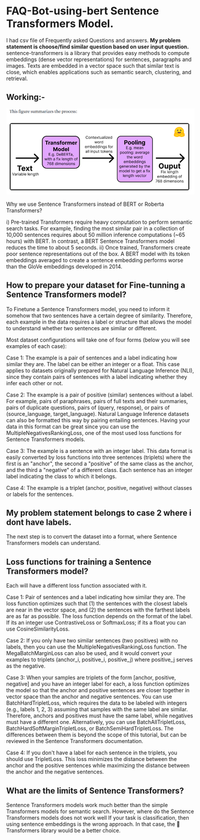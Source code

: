 # FAQ-Bot-using-bert Sentence Transformers Model.

I had csv file of Frequently asked Questions and answers. <b> My problem statement is choose/find similar question based on user input question. </b> sentence-transformers is a library that provides easy methods to compute embeddings (dense vector representations) for sentences, paragraphs and images. Texts are embedded in a vector space such that similar text is close, which enables applications such as semantic search, clustering, and retrieval.

## Working:-

![Relative Image](./How_Sentence_Transformers_models_work.png)

Why we use Sentence Transformers instead of BERT or Roberta Transformers?

i) Pre-trained Transformers require heavy computation to perform semantic search tasks. For example, finding the most similar pair in a collection of 10,000 sentences requires about 50 million inference computations (~65 hours) with BERT. In contrast, a BERT Sentence Transformers model reduces the time to about 5 seconds.
ii) Once trained, Transformers create poor sentence representations out of the box. A BERT model with its token embeddings averaged to create a sentence embedding performs worse than the GloVe embeddings developed in 2014.

## How to prepare your dataset for Fine-tunning a Sentence Transformers model?

To Finetune a Sentence Transformers model, you need to inform it somehow that two sentences have a certain degree of similarity. Therefore, each example in the data requires a label or structure that allows the model to understand whether two sentences are similar or different.

Most dataset configurations will take one of four forms (below you will see examples of each case):

<p> Case 1: The example is a pair of sentences and a label indicating how similar they are. The label can be either an integer or a float. This case applies to datasets originally prepared for Natural Language Inference (NLI), since they contain pairs of sentences with a label indicating whether they infer each other or not. </p>
<p> Case 2: The example is a pair of positive (similar) sentences without a label. For example, pairs of paraphrases, pairs of full texts and their summaries, pairs of duplicate questions, pairs of (query, response), or pairs of (source_language, target_language). Natural Language Inference datasets can also be formatted this way by pairing entailing sentences. Having your data in this format can be great since you can use the MultipleNegativesRankingLoss, one of the most used loss functions for Sentence Transformers models. </p>
<p> Case 3: The example is a sentence with an integer label. This data format is easily converted by loss functions into three sentences (triplets) where the first is an "anchor", the second a "positive" of the same class as the anchor, and the third a "negative" of a different class. Each sentence has an integer label indicating the class to which it belongs. </p>
<p> Case 4: The example is a triplet (anchor, positive, negative) without classes or labels for the sentences. </p>

## My problem statement belongs to case 2 where i dont have labels.

The next step is to convert the dataset into a format, where Sentence Transformers models can understand. 

## Loss functions for training a Sentence Transformers model?

Each will have a different loss function associated with it.

<p> Case 1: Pair of sentences and a label indicating how similar they are. The loss function optimizes such that (1) the sentences with the closest labels are near in the vector space, and (2) the sentences with the farthest labels are as far as possible. The loss function depends on the format of the label. If its an integer use ContrastiveLoss or SoftmaxLoss; if its a float you can use CosineSimilarityLoss. </p>

<p> Case 2: If you only have two similar sentences (two positives) with no labels, then you can use the MultipleNegativesRankingLoss function. The MegaBatchMarginLoss can also be used, and it would convert your examples to triplets (anchor_i, positive_i, positive_j) where positive_j serves as the negative. </p>

<p> Case 3: When your samples are triplets of the form [anchor, positive, negative] and you have an integer label for each, a loss function optimizes the model so that the anchor and positive sentences are closer together in vector space than the anchor and negative sentences. You can use BatchHardTripletLoss, which requires the data to be labeled with integers (e.g., labels 1, 2, 3) assuming that samples with the same label are similar. Therefore, anchors and positives must have the same label, while negatives must have a different one. Alternatively, you can use BatchAllTripletLoss, BatchHardSoftMarginTripletLoss, or BatchSemiHardTripletLoss. The differences between them is beyond the scope of this tutorial, but can be reviewed in the Sentence Transformers documentation. </p>

<p> Case 4: If you don't have a label for each sentence in the triplets, you should use TripletLoss. This loss minimizes the distance between the anchor and the positive sentences while maximizing the distance between the anchor and the negative sentences. </p>

## What are the limits of Sentence Transformers?
Sentence Transformers models work much better than the simple Transformers models for semantic search. However, where do the Sentence Transformers models does not work well If your task is classification, then using sentence embeddings is the wrong approach. In that case, the 🤗 Transformers library would be a better choice.
